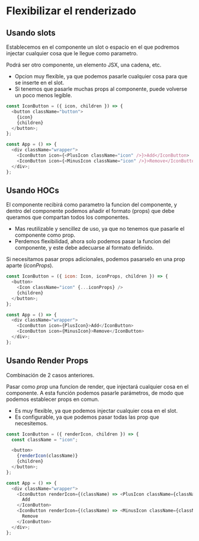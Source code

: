 # Flexibilizar el renderizado

## Usando slots

Establecemos en el componente un slot o espacio en el que podremos injectar cualquier cosa que le llegue como parametro.

Podrá ser otro componente, un elemento JSX, una cadena, etc.

- Opcion muy flexible, ya que podemos pasarle cualquier cosa para que se inserte en el slot.
- Si tenemos que pasarle muchas props al componente, puede volverse un poco menos legible.

```js
const IconButton = ({ icon, children }) => {
  <button className="button">
    {icon}
    {children}
  </button>;
};

const App = () => {
  <div className="wrapper">
    <IconButton icon={<PlusIcon className="icon" />}>Add</IconButton>
    <IconButton icon={<MinusIcon className="icon" />}>Remove</IconButton>
  </div>;
};
```

## Usando HOCs

El componente recibirá como parametro la funcion del componente, y dentro del componente podemos añadir el formato (props) que debe queramos que compartan todos los componentes.

- Mas reutilizable y sencillez de uso, ya que no tenemos que pasarle el componente como prop.
- Perdemos flexibilidad, ahora solo podemos pasar la funcion del componente, y este debe adecuarse al formato definido.

Si necesitamos pasar props adicionales, podemos pasarselo en una prop aparte (_iconProps_).

```js
const IconButton = ({ icon: Icon, iconProps, children }) => {
  <button>
    <Icon className="icon" {...iconProps} />
    {children}
  </button>;
};

const App = () => {
  <div className="wrapper">
    <IconButton icon={PlusIcon}>Add</IconButton>
    <IconButton icon={MinusIcon}>Remove</IconButton>
  </div>;
};
```

## Usando Render Props

Combinación de 2 casos anteriores.

Pasar como _prop_ una funcion de render, que injectará cualquier cosa en el componente. A esta función podemos pasarle parámetros, de modo que podemos establecer props en comun.

- Es muy flexible, ya que podemos injectar cualquier cosa en el slot.
- Es configurable, ya que podemos pasar todas las prop que necesitemos.

```js
const IconButton = ({ renderIcon, children }) => {
  const className = "icon";

  <button>
    {renderIcon(className)}
    {children}
  </button>;
};

const App = () => {
  <div className="wrapper">
    <IconButton renderIcon={(className) => <PlusIcon className={className} />}>
      Add
    </IconButton>
    <IconButton renderIcon={(className) => <MinusIcon className={className} />}>
      Remove
    </IconButton>
  </div>;
};
```
